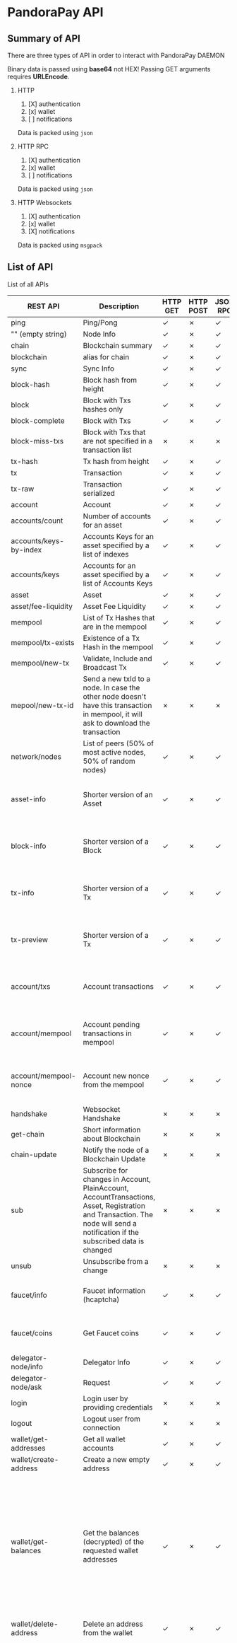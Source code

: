 # PandoraPay API

## Summary of API

There are three types of API in order to interact with PandoraPay DAEMON

Binary data is passed using **base64** not HEX! Passing GET arguments requires **URLEncode**.

1. HTTP
   1. [X] authentication
   2. [x] wallet
   3. [ ] notifications

   Data is packed using `json`

2. HTTP RPC 
   1. [X] authentication
   2. [x] wallet
   3. [ ] notifications
   
   Data is packed using `json`

3. HTTP Websockets
   1. [X] authentication
   2. [x] wallet
   3. [X] notifications

   Data is packed using `msgpack`

## List of API 

List of all APIs

| REST API                | Description                                                                                                                                                                   | HTTP GET | HTTP POST | JSON RPC | HTTP Websocket | Requires Auth | Explanation                                                                                                                                                                                                                                                                                                                                                                                      |
|-------------------------|-------------------------------------------------------------------------------------------------------------------------------------------------------------------------------|----------|-----------|----------|----------------|---------------|--------------------------------------------------------------------------------------------------------------------------------------------------------------------------------------------------------------------------------------------------------------------------------------------------------------------------------------------------------------------------------------------------|
| ping                    | Ping/Pong                                                                                                                                                                     | ✓        | ✗         | ✓        | ✓              |               |                                                                                                                                                                                                                                                                                                                                                                                                  |
| "" (empty string)       | Node Info                                                                                                                                                                     | ✓        | ✗         | ✓        | ✓              |               |                                                                                                                                                                                                                                                                                                                                                                                                  |
| chain                   | Blockchain summary                                                                                                                                                            | ✓        | ✗         | ✓        | ✓              |               |                                                                                                                                                                                                                                                                                                                                                                                                  |
| blockchain              | alias for chain                                                                                                                                                               | ✓        | ✗         | ✓        | ✓              |               |                                                                                                                                                                                                                                                                                                                                                                                                  |
| sync                    | Sync Info                                                                                                                                                                     | ✓        | ✗         | ✓        | ✓              |               |                                                                                                                                                                                                                                                                                                                                                                                                  |
| block-hash              | Block hash from height                                                                                                                                                        | ✓        | ✗         | ✓        | ✓              |               |                                                                                                                                                                                                                                                                                                                                                                                                  |
| block                   | Block with Txs hashes only                                                                                                                                                    | ✓        | ✗         | ✓        | ✓              |               |                                                                                                                                                                                                                                                                                                                                                                                                  |
| block-complete          | Block with Txs                                                                                                                                                                | ✓        | ✗         | ✓        | ✓              |               |                                                                                                                                                                                                                                                                                                                                                                                                  |
| block-miss-txs          | Block with Txs that are not specified in a transaction list                                                                                                                   | ✗        | ✗         | ✗        | ✓              |               | Used only for Consensus                                                                                                                                                                                                                                                                                                                                                                          |
| tx-hash                 | Tx hash from height                                                                                                                                                           | ✓        | ✗         | ✓        | ✓              |               |                                                                                                                                                                                                                                                                                                                                                                                                  |
| tx                      | Transaction                                                                                                                                                                   | ✓        | ✗         | ✓        | ✓              |               |                                                                                                                                                                                                                                                                                                                                                                                                  |
| tx-raw                  | Transaction serialized                                                                                                                                                        | ✓        | ✗         | ✓        | ✓              |               |                                                                                                                                                                                                                                                                                                                                                                                                  |
| account                 | Account                                                                                                                                                                       | ✓        | ✗         | ✓        | ✓              |               |                                                                                                                                                                                                                                                                                                                                                                                                  |
| accounts/count          | Number of accounts for an asset                                                                                                                                               | ✓        | ✗         | ✓        | ✓              |               |                                                                                                                                                                                                                                                                                                                                                                                                  |
| accounts/keys-by-index  | Accounts Keys for an asset specified by a list of indexes                                                                                                                     | ✓        | ✗         | ✓        | ✓              |               |                                                                                                                                                                                                                                                                                                                                                                                                  |
| accounts/keys           | Accounts for an asset specified by a list of Accounts Keys                                                                                                                    | ✓        | ✗         | ✓        | ✓              |               |                                                                                                                                                                                                                                                                                                                                                                                                  |
| asset                   | Asset                                                                                                                                                                         | ✓        | ✗         | ✓        | ✓              |               |                                                                                                                                                                                                                                                                                                                                                                                                  |
| asset/fee-liquidity     | Asset Fee Liquidity                                                                                                                                                           | ✓        | ✗         | ✓        | ✓              |               |                                                                                                                                                                                                                                                                                                                                                                                                  |
| mempool                 | List of Tx Hashes that are in the mempool                                                                                                                                     | ✓        | ✗         | ✓        | ✓              |               |                                                                                                                                                                                                                                                                                                                                                                                                  |
| mempool/tx-exists       | Existence of a Tx Hash in the mempool                                                                                                                                         | ✓        | ✗         | ✓        | ✓              |               |                                                                                                                                                                                                                                                                                                                                                                                                  |
| mempool/new-tx          | Validate, Include and Broadcast Tx                                                                                                                                            | ✓        | ✗         | ✓        | ✓              |               |                                                                                                                                                                                                                                                                                                                                                                                                  |
| mepool/new-tx-id        | Send a new txId to a node. In case the other node doesn't have this transaction in mempool, it will ask to download the transaction                                           | ✗        | ✗         | ✗        | ✓              |               |                                                                                                                                                                                                                                                                                                                                                                                                  |
| network/nodes           | List of peers (50% of most active nodes, 50% of random nodes)                                                                                                                 | ✓        | ✗         | ✓        | ✓              |               |                                                                                                                                                                                                                                                                                                                                                                                                  |
| asset-info              | Shorter version of an Asset                                                                                                                                                   | ✓        | ✗         | ✓        | ✓              |               | Requires --node-provide-info-web-wallet="true"                                                                                                                                                                                                                                                                                                                                                   |
| block-info              | Shorter version of a Block                                                                                                                                                    | ✓        | ✗         | ✓        | ✓              |               | Requires --node-provide-info-web-wallet="true"                                                                                                                                                                                                                                                                                                                                                   |
| tx-info                 | Shorter version of a Tx                                                                                                                                                       | ✓        | ✗         | ✓        | ✓              |               | Requires --node-provide-info-web-wallet="true"                                                                                                                                                                                                                                                                                                                                                   |
| tx-preview              | Shorter version of a Tx                                                                                                                                                       | ✓        | ✗         | ✓        | ✓              |               | Requires --node-provide-info-web-wallet="true"                                                                                                                                                                                                                                                                                                                                                   |
| account/txs             | Account transactions                                                                                                                                                          | ✓        | ✗         | ✓        | ✓              |               | Requires --node-provide-info-web-wallet="true"                                                                                                                                                                                                                                                                                                                                                   |
| account/mempool         | Account pending transactions in mempool                                                                                                                                       | ✓        | ✗         | ✓        | ✓              |               | Requires --node-provide-info-web-wallet="true"                                                                                                                                                                                                                                                                                                                                                   |
| account/mempool-nonce   | Account new nonce from the mempool                                                                                                                                            | ✓        | ✗         | ✓        | ✓              |               | Requires --node-provide-info-web-wallet="true"                                                                                                                                                                                                                                                                                                                                                   |
| handshake               | Websocket Handshake                                                                                                                                                           | ✗        | ✗         | ✗        | ✓              |               | Used only in websockets                                                                                                                                                                                                                                                                                                                                                                          |
| get-chain               | Short information about Blockchain                                                                                                                                            | ✗        | ✗         | ✗        | ✓              |               | Used only for Consensus                                                                                                                                                                                                                                                                                                                                                                          |
| chain-update            | Notify the node of a Blockchain Update                                                                                                                                        | ✗        | ✗         | ✗        | ✓              |               | Used only for Consensus                                                                                                                                                                                                                                                                                                                                                                          |
| sub                     | Subscribe for changes in Account, PlainAccount, AccountTransactions, Asset, Registration and Transaction. The node will send a notification if the subscribed data is changed | ✗        | ✗         | ✗        | ✓              |               |                                                                                                                                                                                                                                                                                                                                                                                                  |
| unsub                   | Unsubscribe from a change                                                                                                                                                     | ✗        | ✗         | ✗        | ✓              |               |                                                                                                                                                                                                                                                                                                                                                                                                  |
| faucet/info             | Faucet information (hcaptcha)                                                                                                                                                 | ✓        | ✗         | ✓        | ✓              |               | Requires --faucet-testnet-enabled="true"                                                                                                                                                                                                                                                                                                                                                         |
| faucet/coins            | Get Faucet coins                                                                                                                                                              | ✓        | ✗         | ✓        | ✓              |               | Requires --faucet-testnet-enabled="true"                                                                                                                                                                                                                                                                                                                                                         |
| delegator-node/info     | Delegator Info                                                                                                                                                                | ✓        | ✗         | ✓        | ✓              |               | Requires                                                                                                                                                                                                                                                                                                                                                                                         |
| delegator-node/ask      | Request                                                                                                                                                                       | ✓        | ✗         | ✓        | ✓              |               | Requires                                                                                                                                                                                                                                                                                                                                                                                         |
| login                   | Login user by providing credentials                                                                                                                                           | ✗        | ✗         | ✗        | ✓              |               | Requires --auth-users                                                                                                                                                                                                                                                                                                                                                                            |
| logout                  | Logout user from connection                                                                                                                                                   | ✗        | ✗         | ✗        | ✓              | !             | Requires --auth-users                                                                                                                                                                                                                                                                                                                                                                            |
| wallet/get-addresses    | Get all wallet accounts                                                                                                                                                       | ✓        | ✗         | ✓        | ✓              | !             | Requires --auth-users                                                                                                                                                                                                                                                                                                                                                                            |
| wallet/create-address   | Create a new empty address                                                                                                                                                    | ✓        | ✗         | ✓        | ✓              | !             | Requires --auth-users                                                                                                                                                                                                                                                                                                                                                                            |
| wallet/get-balances     | Get the balances (decrypted) of the requested wallet addresses                                                                                                                | ✓        | ✗         | ✓        | ✓              | !             | It will load the balances and decrypt them. The decryption is a brute force algorithm that will check all balances until is found. Having an 8 decimal balance will take a few minutes! Requires --auth-users.                                                                                                                                                                                   |
| wallet/delete-address   | Delete an address from the wallet                                                                                                                                             | ✓        | ✗         | ✓        | ✓              | !             | Requires --auth-users                                                                                                                                                                                                                                                                                                                                                                            |
| wallet/decrypt-tx       | Decrypt a transaction using wallet                                                                                                                                            | ✓        | ✗         | ✓        | ✓              | !             | Will decrypt zether transaction and return Recipient Ring Position (if you are the sender), shared decrypted message and decrypted amount using Whisper protocol. The decrypted tx amount is checked fast by verifying only that the whisper amounts are indeed the real values. In case the whisper amount is wrong, the call will return false and report the amount 0. Requires --auth-users  |
| wallet/private-transfer | Create a private Transfer                                                                                                                                                     | ✗        | ✓         | ✓        | ✓              | !             | It will create and broadcast a private transaction. Requires --auth-users                                                                                                                                                                                                                                                                                                                        |



TODO: TCP

## Enable Authentication

To Set users and enable authentication use argument `--auth-users='[{"user": "username", "pass": "secret"}]'`

## Integration to a third party app

The best and the most efficient way is to use the PaymentID attribute
and require the paymentIDs for each transaction. Instead of having a newly created address for 
every user or product/good, you should use a new PaymentID. By using this 
PaymentID, you can distinguish which user paid for which product/good was paid for. Your 
app should check all transactions, verify that something has 
really received and based on the paymentID to link and identify the user who paid for or the product/good that was paid for.

## Examples of APIs

### wallet/get-addresses
Request `curl http://127.0.0.1:5230/wallet/get-addresses?user=username&pass=password`

Output
```
{
    "version": 0,
    "encrypted": 0,
    "addresses": [ {
         "version": 0,
         "name": "Addr_0",
         "seedIndex": 0,
         "isMine": true,
         "privateKey": {
             "key": "gvn6DsTRPzkAjOKoqrgWmm8c86RTtvSt4Z823NZ1sXU="
         },
         "registration": "FvtvFvOZ3NfcFldESgM/gOmnAp4x+6pEUfe3cshwPXsMEX12hRaiZwcnTvWVwIT3USWC8A7k0yNZGDsaXLPozg==",
         "publicKey": "AnFArC/CIth67o3OJTm4OqqIgmWMsj6evaGGGDYeXrAB",
         "decryptedBalances": {
             "AAAAAAAAAAAAAAAAAAAAAAAAAAA=": {
                 "amount": 242927,                
                 "encryptedBalance": "FfgTaGSxwG6+2cA6AGphOG2dLJMxD/l1i306VYCkmm0AGLgixCwnrYTSlxVE10NBe7KP91MPhI6dUsI1mKZlsB0B",
             }
         },
         "addressEncoded": "PANDDEVAAJxQKwvwiLYeu6NziU5uDqqiIJljLI<nr2hhhg2Hl6wAQCT7qfa",
         "addressRegistrationEncoded": "PANDDEVAAJxQKwvwiLYeu6NziU5uDqqiIJljLI<nr2hhhg2Hl6wAQEKZR0gGenCYXf4jt<ZFx6<e7Nr0SIN9507FRvGT2jOIBGufNElj02S9aKZZ5G9FgmNN06oHjMgbiZRoYdW57NWvfkqfQ==",
         "delegatedStake": {
             "privateKey": {
                 "key": "MRDD4sm8istDv5MGhK3Jb/yD7TeVU57BBth1VGT+e4U="
             },
             "publicKey": "LO8j/CtyaJoeEySp2h6BCXL0JET5t/QKT//jlfTXGQMA",
             "lastKnownNonce": 0
         }
    }, ...
    ]
}
```

### wallet/get-balances

Request Using PublicKey `curl http://127.0.0.1:5230/wallet/get-balances?list.0.publicKey=EkgfeoxQYNAeDTR%2BXz85AG8mHEhsPYM8fFSslBsgO7EB&user=username&pass=password`

OR

Request Using Address `curl http://127.0.0.1:5230/wallet/get-balances?list.0.address=PANDDEVAAJxQKwvwiLYeu6NziU5uDqqiIJljLI<nr2hhhg2Hl6wAQCT7qfa&user=username&pass=password`

Output

```
{
    "results":[{
            "address": "PANDDEVABc3D9FePUuPADupO1p8jvtwEAVG5L3>sDttvmCw><jgAAABpTAR",
            "plainAcc": null,
            "balances":[ {
                    "balance": "FfgTaGSxwG6+2cA6AGphOG2dLJMxD/l1i306VYCkmm0AGLgixCwnrYTSlxVE10NBe7KP91MPhI6dUsI1mKZlsB0B",
                    "amount": 65205984,
                    "asset": "AAAAAAAAAAAAAAAAAAAAAAAAAAA="
                }
            ]
        }
    ]
}
```

**balance** is the ElGamal encrypted balance 

**amount** is the decrypted value.

**WARNING!** The decryptor is a making brute force trying all possible balances starting from 0. If you have more than 8 decimals values, it could take even a few minutes to decrypt the balance is case it was changed.

### wallet/decrypt-tx

Request Using TxHash `curl http://127.0.0.1:5230/wallet/decrypt-tx?hash=dKTfcDJ4gRcV1Rx5ZFtXxsrh2YwlaljDLast5g3f1rY%3D&user=username&pass=password`

Output
```
{
   "decrypted":{
      "type":1,
      "zetherTx":{
         "payloads":[ {
               "whisperSenderValid":true,
               "sentAmount":100703740,
               "whisperRecipientValid":false,
               "receivedAmount":0,
               "recipientIndex":9,
               "message":"VGVzdG5ldCBGYXVjZXQgVHg="
            }
         ]
      }
   }
}
```

**whisperSenderValid** true if you were the sender and the whisper encrypted amount was successfully verified. 

**sentAmount**  amount if you were the sender and the whisper encrypted amount was successfully verified.

**recipientIndex** ring member position of the recipient if you were the sender

**whisperRecipientValid** true if you were the recipient and the whisper encrypted amount was successfully verified. 

**receivedAmount** amount if you were the recipient and the whisper encrypted amount was successfully verified.

**message** decrypted shared messaged

In case the whisper is malformed it will return accordingly.

### wallet/private-transfer

Creating private transfer using a POST request like the following:
```
curl -X POST  \
-H 'Content-Type: application/json'  \
-d '{ "user": "username", "pass": "password", "data": { "payloads": [ {"sender":  "PANDDEVAAaBVqiVyecV\u003cysBwcT\u003cGRkIHPBdbHZ9hwaS4wfV4xKYAQAPLjdy",  "recipient":  "PANDDEVABjp7xeB<oGlMe5PdvIq7oGhUq3iquvERZS3<Ax6CCzqAABnVMdN",  "amount": 100 }] }, "propagate": true }' http://127.0.0.1:5232/wallet/private-transfer
```

**WARNING!** When creating a private transfer, the balance must be decrypted for signing. The decryptor is a making brute force trying all possible balances starting from 0. If you have more than 8 decimals values, it could take even a few minutes to decrypt the balance is case it was changed.

# DISCLAIMER:
This source code is released for research purposes only, with the intent of researching and studying a decentralized p2p network protocol.

PANDORAPAY IS AN OPEN SOURCE COMMUNITY DRIVEN RESEARCH PROJECT. THIS IS RESEARCH CODE PROVIDED TO YOU "AS IS" WITH NO WARRANTIES OF CORRECTNESS. IN NO EVENT SHALL THE CONTRIBUTORS BE LIABLE FOR ANY DIRECT, INDIRECT, INCIDENTAL, SPECIAL, EXEMPLARY, OR CONSEQUENTIAL DAMAGES. USE AT YOUR OWN RISK.

You may not use this source code for any illegal or unethical purpose; including activities which would give rise to criminal or civil liability.

Under no event shall the Licensor be responsible for the activities, or any misdeeds, conducted by the Licensee.